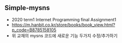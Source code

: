 ## Simple-mysns
  - 2020 term1 Internet Programming final Assignment1
  - https://m.hanbit.co.kr/store/books/book_view.html?p_code=B8785158105
  - 위 교재의 mysns 코드에 새로운 기능 두가지 수정/추가하기
